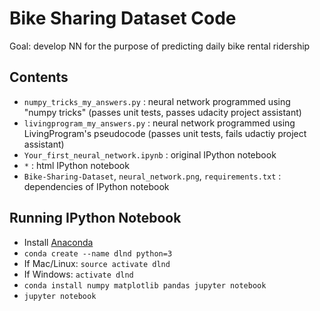 # Bike Sharing Dataset Code
Goal: develop NN for the purpose of predicting daily bike rental ridership

## Contents
* `numpy_tricks_my_answers.py` : neural network programmed using "numpy tricks" (passes unit tests, passes udacity project assistant)
* `livingprogram_my_answers.py` : neural network programmed using LivingProgram's pseudocode (passes unit tests, fails udactiy project assistant)
* `Your_first_neural_network.ipynb` : original IPython notebook
* `*` : html IPython notebook
* `Bike-Sharing-Dataset`, `neural_network.png`, `requirements.txt` : dependencies of IPython notebook

## Running IPython Notebook
* Install [Anaconda](https://www.anaconda.com/distribution/)
* `conda create --name dlnd python=3`
* If Mac/Linux: `source activate dlnd`
* If Windows: `activate dlnd`
* `conda install numpy matplotlib pandas jupyter notebook`
* `jupyter notebook`
